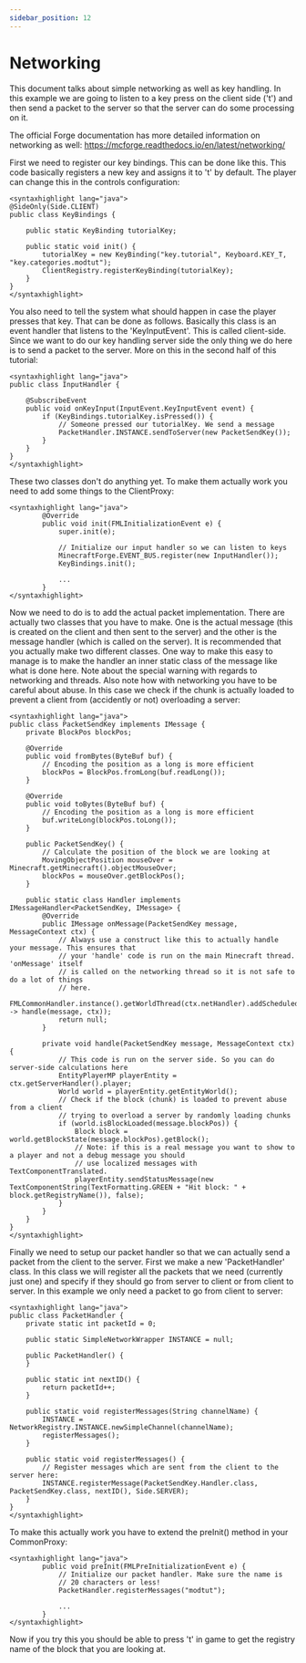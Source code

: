 ```yaml
---
sidebar_position: 12
---
```


# Networking

This document talks about simple networking as well as key handling. In this example we are going to listen to a key press on the client side ('t') and then send a packet to the server so that the server can do some processing on it.

The official Forge documentation has more detailed information on networking as well: https://mcforge.readthedocs.io/en/latest/networking/

First we need to register our key bindings. This can be done like this. This code basically registers a new key and assigns it to 't' by default. The player can change this in the controls configuration:
```
<syntaxhighlight lang="java">
@SideOnly(Side.CLIENT)
public class KeyBindings {

    public static KeyBinding tutorialKey;

    public static void init() {
        tutorialKey = new KeyBinding("key.tutorial", Keyboard.KEY_T, "key.categories.modtut");
        ClientRegistry.registerKeyBinding(tutorialKey);
    }
}
</syntaxhighlight>
```
You also need to tell the system what should happen in case the player presses that key. That can be done as follows. Basically this class is an event handler that listens to the 'KeyInputEvent'. This is called client-side. Since we want to do our key handling server side the only thing we do here is to send a packet to the server. More on this in the second half of this tutorial:
```
<syntaxhighlight lang="java">
public class InputHandler {

    @SubscribeEvent
    public void onKeyInput(InputEvent.KeyInputEvent event) {
        if (KeyBindings.tutorialKey.isPressed()) {
            // Someone pressed our tutorialKey. We send a message
            PacketHandler.INSTANCE.sendToServer(new PacketSendKey());
        }
    }
}
</syntaxhighlight>
```
These two classes don't do anything yet. To make them actually work you need to add some things to the ClientProxy:
```
<syntaxhighlight lang="java">
        @Override
        public void init(FMLInitializationEvent e) {
            super.init(e);

            // Initialize our input handler so we can listen to keys
            MinecraftForge.EVENT_BUS.register(new InputHandler());
            KeyBindings.init();

            ...
        }
</syntaxhighlight>
```
Now we need to do is to add the actual packet implementation. There are actually two classes that you have to make. One is the actual message (this is created on the client and then sent to the server) and the other is the message handler (which is called on the server). It is recommended that you actually make two different classes. One way to make this easy to manage is to make the handler an inner static class of the message like what is done here. Note about the special warning with regards to networking and threads. Also note how with networking you have to be careful about abuse. In this case we check if the chunk is actually loaded to prevent a client from (accidently or not) overloading a server:
```
<syntaxhighlight lang="java">
public class PacketSendKey implements IMessage {
    private BlockPos blockPos;

    @Override
    public void fromBytes(ByteBuf buf) {
        // Encoding the position as a long is more efficient
        blockPos = BlockPos.fromLong(buf.readLong());
    }

    @Override
    public void toBytes(ByteBuf buf) {
        // Encoding the position as a long is more efficient
        buf.writeLong(blockPos.toLong());
    }

    public PacketSendKey() {
        // Calculate the position of the block we are looking at
        MovingObjectPosition mouseOver = Minecraft.getMinecraft().objectMouseOver;
        blockPos = mouseOver.getBlockPos();
    }

    public static class Handler implements IMessageHandler<PacketSendKey, IMessage> {
        @Override
        public IMessage onMessage(PacketSendKey message, MessageContext ctx) {
            // Always use a construct like this to actually handle your message. This ensures that
            // your 'handle' code is run on the main Minecraft thread. 'onMessage' itself
            // is called on the networking thread so it is not safe to do a lot of things
            // here.
            FMLCommonHandler.instance().getWorldThread(ctx.netHandler).addScheduledTask(() -> handle(message, ctx));
            return null;
        }

        private void handle(PacketSendKey message, MessageContext ctx) {
            // This code is run on the server side. So you can do server-side calculations here
            EntityPlayerMP playerEntity = ctx.getServerHandler().player;
            World world = playerEntity.getEntityWorld();
            // Check if the block (chunk) is loaded to prevent abuse from a client
            // trying to overload a server by randomly loading chunks
            if (world.isBlockLoaded(message.blockPos)) {
                Block block = world.getBlockState(message.blockPos).getBlock();
                // Note: if this is a real message you want to show to a player and not a debug message you should
                // use localized messages with TextComponentTranslated.
                playerEntity.sendStatusMessage(new TextComponentString(TextFormatting.GREEN + "Hit block: " + block.getRegistryName()), false);
            }
        }
    }
}
</syntaxhighlight>
```
Finally we need to setup our packet handler so that we can actually send a packet from the client to the server. First we make a new 'PacketHandler' class. In this class we will register all the packets that we need (currently just one) and specify if they should go from server to client or from client to server. In this example we only need a packet to go from client to server:
```
<syntaxhighlight lang="java">
public class PacketHandler {
    private static int packetId = 0;

    public static SimpleNetworkWrapper INSTANCE = null;

    public PacketHandler() {
    }

    public static int nextID() {
        return packetId++;
    }

    public static void registerMessages(String channelName) {
        INSTANCE = NetworkRegistry.INSTANCE.newSimpleChannel(channelName);
        registerMessages();
    }

    public static void registerMessages() {
        // Register messages which are sent from the client to the server here:
        INSTANCE.registerMessage(PacketSendKey.Handler.class, PacketSendKey.class, nextID(), Side.SERVER);
    }
}
</syntaxhighlight>
```
To make this actually work you have to extend the preInit() method in your CommonProxy:
```
<syntaxhighlight lang="java">
        public void preInit(FMLPreInitializationEvent e) {
            // Initialize our packet handler. Make sure the name is
            // 20 characters or less!
            PacketHandler.registerMessages("modtut");

            ...
        }
</syntaxhighlight>
```

Now if you try this you should be able to press 't' in game to get the registry name of the block that you are looking at.
